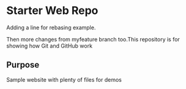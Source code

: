 # Starter Web Repo

Adding a line for rebasing example.

 Then more changes from myfeature branch too.This repository is for showing how Git and GitHub work

## Purpose

Sample website with plenty of files for demos